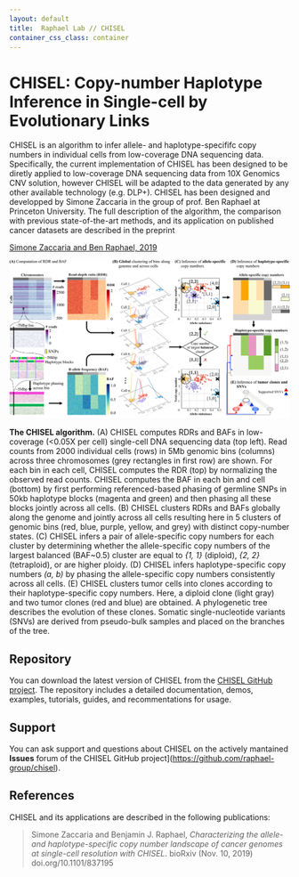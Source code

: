 ```yaml
---
layout: default
title:  Raphael Lab // CHISEL
container_css_class: container
---
```


# CHISEL: Copy-number Haplotype Inference in Single-cell by Evolutionary Links

CHISEL is an algorithm to infer allele- and haplotype-specififc copy numbers in individual cells from low-coverage DNA sequencing data. Specifically, the current implementation of CHISEL has been designed to be diretly applied to low-coverage DNA sequencing data from 10X Genomics CNV solution, however CHISEL will be adapted to the data generated by any other available technology (e.g. DLP+). CHISEL has been designed and developped by Simone Zaccaria in the group of prof. Ben Raphael at Princeton University. The full description of the algorithm, the comparison with previous state-of-the-art methods, and its application on published cancer datasets are described in the preprint

[Simone Zaccaria and Ben Raphael, 2019](https://www.biorxiv.org/content/10.1101/837195)

[<img src="chisel-cartoon.png" style="width: 900px"/>](chisel-cartoon.png)

**The CHISEL algorithm.**
(A) CHISEL computes RDRs and BAFs in low-coverage (<0.05X per cell) single-cell DNA sequencing data (top left). Read counts from 2000 individual cells (rows) in 5Mb genomic bins (columns) across three chromosomes (grey rectangles in first row) are shown. For each bin in each cell, CHISEL computes the RDR (top) by normalizing the observed read counts. CHISEL computes the BAF in each bin and cell (bottom) by first performing referenced-based phasing of germline SNPs in 50kb haplotype blocks (magenta and green) and then phasing all these blocks jointly across all cells. (B) CHISEL clusters RDRs and BAFs globally along the genome and jointly across all cells resulting here in 5 clusters of genomic bins (red, blue, purple, yellow, and grey) with distinct copy-number states. (C) CHISEL infers a pair of allele-specific copy numbers for each cluster by determining whether the allele-specific copy numbers of the largest balanced (BAF~0.5) cluster are equal to *{1, 1}* (diploid), *{2, 2}* (tetraploid), or are higher ploidy. (D) CHISEL infers haplotype-specific copy numbers *(a, b)* by phasing the allele-specific copy numbers consistently across all cells. (E) CHISEL clusters tumor cells into clones according to their haplotype-specific copy numbers. Here, a diploid clone (light gray) and two tumor clones (red and blue) are obtained. A phylogenetic tree describes the evolution of these clones. Somatic single-nucleotide variants (SNVs) are derived from pseudo-bulk samples and placed on the branches of the tree.

## Repository 

You can download the latest version of CHISEL from the [CHISEL GitHub project](https://github.com/raphael-group/chisel). The repository includes a detailed documentation, demos, examples, tutorials, guides, and recommentations for usage.

## Support

You can ask support and questions about CHISEL on the actively mantained **Issues** forum of the CHISEL GitHub project](https://github.com/raphael-group/chisel). 

## References
CHISEL and its applications are described in the following publications:

> Simone Zaccaria and Benjamin J. Raphael, *Characterizing the allele- and haplotype-specific copy number landscape of cancer genomes at single-cell resolution with CHISEL*. bioRxiv (Nov. 10, 2019) doi.org/10.1101/837195
